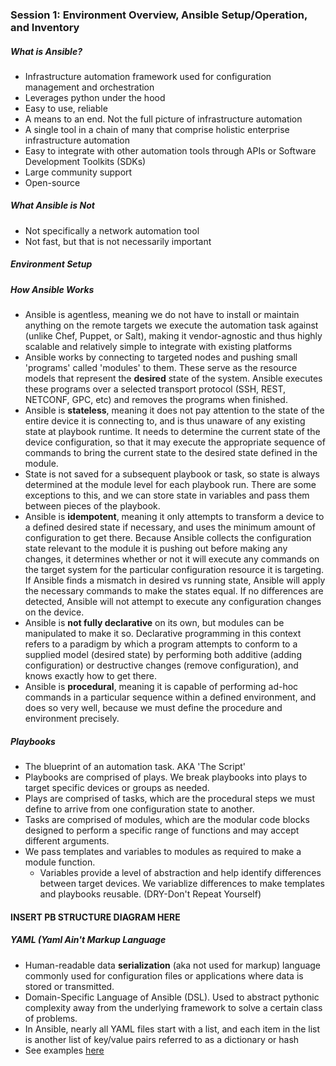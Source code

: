 ### Session 1: Environment Overview, Ansible Setup/Operation, and Inventory

##### What is Ansible?
- Infrastructure automation framework used for configuration management and orchestration
- Leverages python under the hood
- Easy to use, reliable
- A means to an end. Not the full picture of infrastructure automation
- A single tool in a chain of many that comprise holistic enterprise infrastructure automation
- Easy to integrate with other automation tools through APIs or Software Development Toolkits (SDKs)
- Large community support
- Open-source


##### What Ansible is Not
- Not specifically a network automation tool
- Not fast, but that is not necessarily important

##### Environment Setup

##### How Ansible Works
- Ansible is agentless, meaning we do not have to install or maintain anything on the remote targets we execute the automation task against (unlike Chef, Puppet, or Salt), making it vendor-agnostic and thus highly scalable and relatively simple to integrate with existing platforms
- Ansible works by connecting to targeted nodes and pushing small 'programs' called 'modules' to them. These serve as the resource models that represent the **desired** state of the system. Ansible executes these programs over a selected transport protocol (SSH, REST, NETCONF, GPC, etc) and removes the programs when finished.
- Ansible is **stateless**, meaning it does not pay attention to the state of the entire device it is connecting to, and is thus unaware of any existing state at playbook runtime. It needs to determine the current state of the device configuration, so that it may execute the appropriate sequence of commands to bring the current state to the desired state defined in the module.
- State is not saved for a subsequent playbook or task, so state is always determined at the module level for each playbook run. There are some exceptions to this, and we can store state in variables and pass them between pieces of the playbook.
- Ansible is **idempotent**, meaning it only attempts to transform a device to a defined desired state if necessary, and uses the minimum amount of configuration to get there. Because Ansible collects the configuration state relevant to the module it is pushing out before making any changes, it determines whether or not it will execute any commands on the target system for the particular configuration resource it is targeting. If Ansible finds a mismatch in desired vs running state, Ansible will apply the necessary commands to make the states equal. If no differences are detected, Ansible will not attempt to execute any configuration changes on the device.
- Ansible is **not fully declarative** on its own, but modules can be manipulated to make it so. Declarative programming in this context refers to a paradigm by which a program attempts to conform to a supplied model (desired state) by performing both additive (adding configuration) or destructive changes (remove configuration), and knows exactly how to get there.
- Ansible is **procedural**, meaning it is capable of performing ad-hoc commands in a particular sequence within a defined environment, and does so very well, because we must define the procedure and environment precisely.

##### Playbooks
- The blueprint of an automation task. AKA 'The Script'
- Playbooks are comprised of plays. We break playbooks into plays to target specific devices or groups as needed.
- Plays are comprised of tasks, which are the procedural steps we must define to arrive from one configuration state to another.
- Tasks are comprised of modules, which are the modular code blocks designed to perform a specific range of functions and may accept different arguments.
- We pass templates and variables to modules as required to make a module function.
  - Variables provide a level of abstraction and help identify differences between target devices. We variablize differences to make templates and playbooks reusable. (DRY-Don't Repeat Yourself)


#### INSERT PB STRUCTURE DIAGRAM HERE

##### YAML (Yaml Ain't Markup Language
- Human-readable data **serialization** (aka not used for markup) language commonly used for configuration files or applications where data is stored or transmitted.
- Domain-Specific Language of Ansible (DSL). Used to abstract pythonic complexity away from the underlying framework to solve a certain class of problems.
- In Ansible, nearly all YAML files start with a list, and each item in the list is another list of key/value pairs referred to as a dictionary or hash
- See examples [here](../yaml_examples/)
